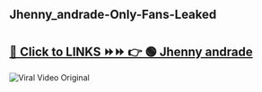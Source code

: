 
 ## Jhenny_andrade-Only-Fans-Leaked

# <h2><a href="https://clipsfans.com/Jhenny_andrade&ref=git">🔗 Click to LINKS ⏩⏩ 👉 🟢 Jhenny andrade </a></h2>

<a href="https://clipsfans.com/Jhenny_andrade&ref=git" rel="nofollow" data-target="animated-image.originalLink"><img src="https://i.ibb.co.com/xMMVF88/686577567.gif" alt="Viral Video Original" style="max-width: 100%; display: inline-block;" data-target="animated-image.originalImage"></a>
